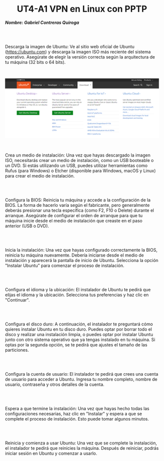<center>

# UT4-A1 VPN en Linux con PPTP


</center>

***Nombre: Gabriel Contreras Quiroga***

<br>

<br>

Descarga la imagen de Ubuntu: Ve al sitio web oficial de Ubuntu (https://ubuntu.com) y descarga la imagen ISO más reciente del sistema operativo. Asegúrate de elegir la versión correcta según la arquitectura de tu máquina (32 bits o 64 bits).

<br>

![alt text](img/1.png)

<br>

Crea un medio de instalación: Una vez que hayas descargado la imagen ISO, necesitarás crear un medio de instalación, como un USB booteable o un DVD. Si estás utilizando un USB, puedes utilizar herramientas como Rufus (para Windows) o Etcher (disponible para Windows, macOS y Linux) para crear el medio de instalación.

<br>

<br>

Configura la BIOS: Reinicia tu máquina y accede a la configuración de la BIOS. La forma de hacerlo varía según el fabricante, pero generalmente deberás presionar una tecla específica (como F2, F10 o Delete) durante el arranque. Asegúrate de configurar el orden de arranque para que tu máquina inicie desde el medio de instalación que creaste en el paso anterior (USB o DVD).

<br>

<br>

Inicia la instalación: Una vez que hayas configurado correctamente la BIOS, reinicia tu máquina nuevamente. Debería iniciarse desde el medio de instalación y aparecerá la pantalla de inicio de Ubuntu. Selecciona la opción "Instalar Ubuntu" para comenzar el proceso de instalación.

<br>

<br>

Configura el idioma y la ubicación: El instalador de Ubuntu te pedirá que elijas el idioma y la ubicación. Selecciona tus preferencias y haz clic en "Continuar".

<br>

<br>

Configura el disco duro: A continuación, el instalador te preguntará cómo quieres instalar Ubuntu en tu disco duro. Puedes optar por borrar todo el disco y realizar una instalación limpia, o puedes optar por instalar Ubuntu junto con otro sistema operativo que ya tengas instalado en tu máquina. Si optas por la segunda opción, se te pedirá que ajustes el tamaño de las particiones.

<br>

<br>

Configura la cuenta de usuario: El instalador te pedirá que crees una cuenta de usuario para acceder a Ubuntu. Ingresa tu nombre completo, nombre de usuario, contraseña y otros detalles de la cuenta.

<br>

<br>

Espera a que termine la instalación: Una vez que hayas hecho todas las configuraciones necesarias, haz clic en "Instalar" y espera a que se complete el proceso de instalación. Esto puede tomar algunos minutos.

<br>

<br>

Reinicia y comienza a usar Ubuntu: Una vez que se complete la instalación, el instalador te pedirá que reinicies la máquina. Después de reiniciar, podrás iniciar sesión en Ubuntu y comenzar a usarlo.

<br>

<br>
